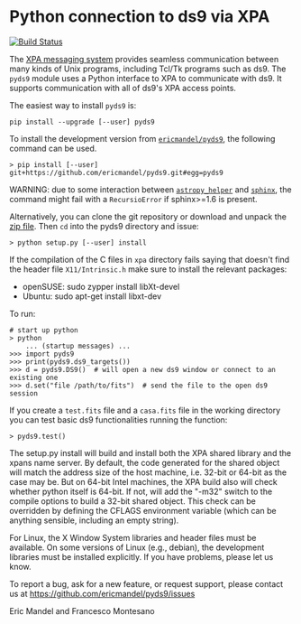 # Python connection to ds9 via XPA

[![Build Status](https://travis-ci.org/ericmandel/pyds9.svg?branch=master)](https://travis-ci.org/ericmandel/pyds9)

The [XPA messaging system](https://github.com/ericmandel/xpa) provides 
seamless communication between many kinds of Unix programs, including Tcl/Tk
programs such as ds9. The ``pyds9`` module uses a Python interface to XPA to 
communicate with ds9. It supports communication with all of ds9's XPA access
points.

The easiest way to install ``pyds9`` is:

    pip install --upgrade [--user] pyds9

To install the development version from
[``ericmandel/pyds9``](https://github.com/ericmandel/pyds9), the following
command can be used.

    > pip install [--user] git+https://github.com/ericmandel/pyds9.git#egg=pyds9

WARNING: due to some interaction between
[``astropy_helper``](https://github.com/astropy/astropy-helpers) and
[``sphinx``](http://www.sphinx-doc.org), the command might fail with a
``RecursioError`` if sphinx>=1.6 is present.

Alternatively, you can clone the git repository or download and unpack the [zip
file](https://github.com/ericmandel/pyds9/archive/master.zip). Then ``cd`` into
the pyds9 directory and issue:

    > python setup.py [--user] install


If the compilation of the C files in ``xpa`` directory fails saying that doesn't
find the header file ``X11/Intrinsic.h`` make sure to install the relevant
packages:

* openSUSE: sudo zypper install libXt-devel
* Ubuntu: sudo apt-get install libxt-dev

To run:

    # start up python
    > python
        ... (startup messages) ...
    >>> import pyds9
    >>> print(pyds9.ds9_targets())
    >>> d = pyds9.DS9()  # will open a new ds9 window or connect to an existing one
    >>> d.set("file /path/to/fits")  # send the file to the open ds9 session

If you create a ``test.fits`` file and a ``casa.fits`` file in the working
directory you can test basic ds9 functionalities running the function:

    > pyds9.test()


The setup.py install will build and install both the XPA shared library and 
the xpans name server. By default, the code generated for the shared object
will match the address size of the host machine, i.e. 32-bit or 64-bit
as the case may be. But on 64-bit Intel machines, the XPA build also will check
whether python itself is 64-bit. If not, will add the "-m32" switch to the
compile options to build a 32-bit shared object. This check can be overridden
by defining the CFLAGS environment variable (which can be anything sensible,
including an empty string).

For Linux, the X Window System libraries and header files must be available.
On some versions of Linux (e.g., debian), the development libraries must be
installed explicitly. If you have problems, please let us know.

To report a bug, ask for a new feature, or request support, please contact us at
https://github.com/ericmandel/pyds9/issues


Eric Mandel and Francesco Montesano
